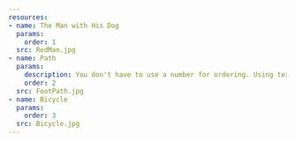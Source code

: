 ```yaml
---
resources:
- name: The Man with His Dog
  params:
    order: 1
  src: RedMan.jpg
- name: Path
  params:
    description: You don't have to use a number for ordering. Using text is also possible. This could be helpful if you wish to arrange photos by their color scheme
    order: 2
  src: FootPath.jpg
- name: Bicycle
  params:
    order: 3
  src: Bicycle.jpg
---
```

